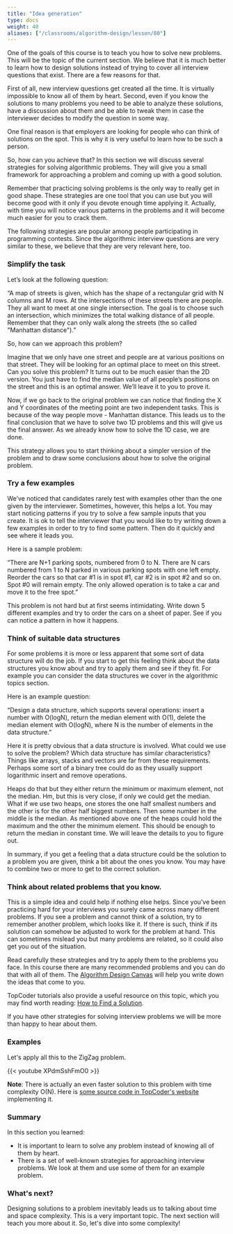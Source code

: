 ```yaml
---
title: "Idea generation"
type: docs
weight: 40
aliases: ["/classrooms/algorithm-design/lesson/80"]
---
```

One of the goals of this course is to teach you how to solve new problems. This will be the topic of the current section. We believe that it is much better to learn how to design solutions instead of trying to cover all interview questions that exist. There are a few reasons for that.

First of all, new interview questions get created all the time. It is virtually impossible to know all of them by heart. Second, even if you know the solutions to many problems you need to be able to analyze these solutions, have a discussion about them and be able to tweak them in case the interviewer decides to modify the question in some way.

One final reason is that employers are looking for people who can think of solutions on the spot. This is why it is very useful to learn how to be such a person.

So, how can you achieve that? In this section we will discuss several strategies for solving algorithmic problems. They will give you a small framework for approaching a problem and coming up with a good solution.

Remember that practicing solving problems is the only way to really get in good shape. These strategies are one tool that you can use but you will become good with it only if you devote enough time applying it. Actually, with time you will notice various patterns in the problems and it will become much easier for you to crack them.

The following strategies are popular among people participating in programming contests. Since the algorithmic interview questions are very similar to these, we believe that they are very relevant here, too.

### Simplify the task

Let’s look at the following question:

“A map of streets is given, which has the shape of a rectangular grid with N columns and M rows. At the intersections of these streets there are people. They all want to meet at one single intersection. The goal is to choose such an intersection, which minimizes the total walking distance of all people. Remember that they can only walk along the streets (the so called "Manhattan distance").”

So, how can we approach this problem?

Imagine that we only have one street and people are at various positions on that street. They will be looking for an optimal place to meet on this street. Can you solve this problem? It turns out to be much easier than the 2D version. You just have to find the median value of all people’s positions on the street and this is an optimal answer. We’ll leave it to you to prove it.

Now, if we go back to the original problem we can notice that finding the X and Y coordinates of the meeting point are two independent tasks. This is because of the way people move - Manhattan distance. This leads us to the final conclusion that we have to solve two 1D problems and this will give us the final answer. As we already know how to solve the 1D case, we are done.

This strategy allows you to start thinking about a simpler version of the problem and to draw some conclusions about how to solve the original problem.

### Try a few examples

We’ve noticed that candidates rarely test with examples other than the one given by the interviewer. Sometimes, however, this helps a lot. You may start noticing patterns if you try to solve a few sample inputs that you create. It is ok to tell the interviewer that you would like to try writing down a few examples in order to try to find some pattern. Then do it quickly and see where it leads you.

Here is a sample problem:

“There are N+1 parking spots, numbered from 0 to N. There are N cars numbered from 1 to N parked in various parking spots with one left empty. Reorder the cars so that car #1 is in spot #1, car #2 is in spot #2 and so on. Spot #0 will remain empty. The only allowed operation is to take a car and move it to the free spot.”

This problem is not hard but at first seems intimidating. Write down 5 different examples and try to order the cars on a sheet of paper. See if you can notice a pattern in how it happens.

### Think of suitable data structures

For some problems it is more or less apparent that some sort of data structure will do the job. If you start to get this feeling think about the data structures you know about and try to apply them and see if they fit. For example you can consider the data structures we cover in the algorithmic topics section.

Here is an example question:

“Design a data structure, which supports several operations: insert a number with O(logN), return the median element with O(1), delete the median element with O(logN), where N is the number of elements in the data structure.”

Here it is pretty obvious that a data structure is involved. What could we use to solve the problem? Which data structure has similar characteristics? Things like arrays, stacks and vectors are far from these requirements. Perhaps some sort of a binary tree could do as they usually support logarithmic insert and remove operations.

Heaps do that but they either return the minimum or maximum element, not the median. Hm, but this is very close, if only we could get the median. What if we use two heaps, one stores the one half smallest numbers and the other is for the other half biggest numbers. Then some number in the middle is the median. As mentioned above one of the heaps could hold the maximum and the other the minimum element. This should be enough to return the median in constant time. We will leave the details to you to figure out.

In summary, if you get a feeling that a data structure could be the solution to a problem you are given, think a bit about the ones you know. You may have to combine two or more to get to the correct solution.

### Think about related problems that you know.

This is a simple idea and could help if nothing else helps. Since you’ve been practicing hard for your interviews you surely came across many different problems. If you see a problem and cannot think of a solution, try to remember another problem, which looks like it. If there is such, think if its solution can somehow be adjusted to work for the problem at hand. This can sometimes mislead you but many problems are related, so it could also get you out of the situation.

Read carefully these strategies and try to apply them to the problems you face. In this course there are many recommended problems and you can do that with all of them. The [Algorithm Design Canvas](https://hiredintech.com/the-algorithm-design-canvas.pdf) will help you write down the ideas that come to you.

TopCoder tutorials also provide a useful resource on this topic, which you may find worth reading: <a href="https://www.topcoder.com/community/data-science/data-science-tutorials/how-to-find-a-solution/" target="_blank" rel="noopener noreferrer">How to Find a Solution</a>.

If you have other strategies for solving interview problems we will be more than happy to hear about them.

### Examples

Let's apply all this to the ZigZag problem.

<div class="row">
<div class="col-md-8 col-md-offset-2">
<div class="embed-responsive embed-responsive-16by9 text-center">
{{< youtube XPdmSshFmO0 >}}
</div>
</div>
</div>

**Note**: There is actually an even faster solution to this problem with time complexity O(N). Here is <a href="https://community.topcoder.com/stat?c=problem_solution&cr=107835&rd=4493&pm=1259" target="_blank" rel="noopener noreferrer">some source code in TopCoder's website</a> implementing it.

### Summary

In this section you learned:

- It is important to learn to solve any problem instead of knowing all of them by heart.
- There is a set of well-known strategies for approaching interview problems. We look at them and use some of them for an example problem.

### What's next?

Designing solutions to a problem inevitably leads us to talking about time and space complexity. This is a very important topic. The next section will teach you more about it. So, let's dive into some complexity!
